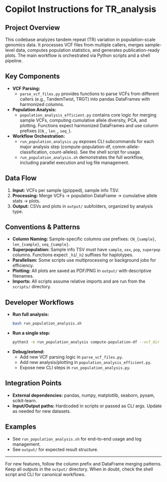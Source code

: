 # Copilot Instructions for TR_analysis

## Project Overview
This codebase analyzes tandem repeat (TR) variation in population-scale genomics data. It processes VCF files from multiple callers, merges sample-level data, computes population statistics, and generates publication-ready plots. The main workflow is orchestrated via Python scripts and a shell pipeline.

## Key Components
- **VCF Parsing:**
  - `parse_vcf_files.py` provides functions to parse VCFs from different callers (e.g., TandemTwist, TRGT) into pandas DataFrames with harmonized columns.
- **Population Analysis:**
  - `population_analysis_efficient.py` contains core logic for merging sample VCFs, computing cumulative allele diversity, PCA, and plotting. Functions expect harmonized DataFrames and use column prefixes (`CN_`, `len_`, `seq_`).
- **Workflow Orchestration:**
  - `run_population_analysis.py` exposes CLI subcommands for each major analysis step (compute-population-df, comm-allele-classification, count-alleles). See the shell script for usage.
  - `run_population_analysis.sh` demonstrates the full workflow, including parallel execution and log file management.

## Data Flow
1. **Input:** VCFs per sample (gzipped), sample info TSV.
2. **Processing:** Merge VCFs → population DataFrame → cumulative allele stats → plots.
3. **Output:** CSVs and plots in `output/` subfolders, organized by analysis type.

## Conventions & Patterns
- **Column Naming:** Sample-specific columns use prefixes: `CN_{sample}`, `len_{sample}`, `seq_{sample}`.
- **Superpopulation:** Sample info TSV must have `sample`, `sex`, `pop`, `superpop` columns. Functions expect `_h1`/`_h2` suffixes for haplotypes.
- **Parallelism:** Some scripts use multiprocessing or background jobs for efficiency.
- **Plotting:** All plots are saved as PDF/PNG in `output/` with descriptive filenames.
- **Imports:** All scripts assume relative imports and are run from the `scripts/` directory.

## Developer Workflows
- **Run full analysis:**
  ```bash
  bash run_population_analysis.sh
  ```
- **Run a single step:**
  ```bash
  python3 -m run_population_analysis compute-population-df --vcf_dir <dir> --sample_info_file <tsv> --output_pop_df <csv>
  ```
- **Debug/extend:**
  - Add new VCF parsing logic in `parse_vcf_files.py`.
  - Add new analysis/plotting in `population_analysis_efficient.py`.
  - Expose new CLI steps in `run_population_analysis.py`.

## Integration Points
- **External dependencies:** pandas, numpy, matplotlib, seaborn, pysam, scikit-learn.
- **Input/Output paths:** Hardcoded in scripts or passed as CLI args. Update as needed for new datasets.

## Examples
- See `run_population_analysis.sh` for end-to-end usage and log management.
- See `output/` for expected result structure.

---
For new features, follow the column prefix and DataFrame merging patterns. Keep all outputs in the `output/` directory. When in doubt, check the shell script and CLI for canonical workflows.
